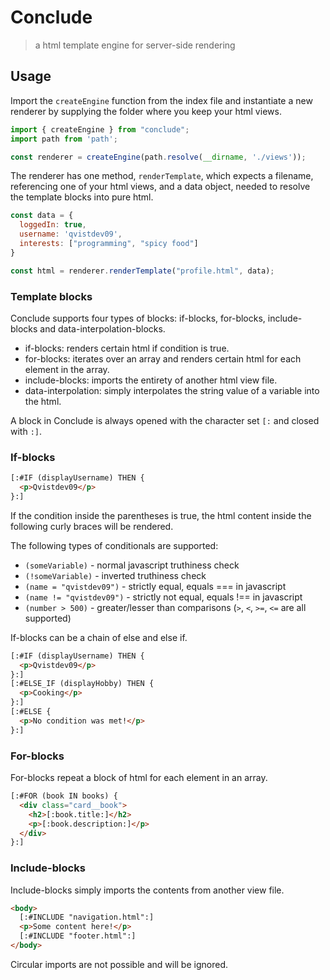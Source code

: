 # Conclude

> a html template engine for server-side rendering

## Usage

Import the `createEngine` function from the index file and instantiate a new renderer by supplying the folder where you keep your html views.

```javascript
import { createEngine } from "conclude";
import path from 'path';

const renderer = createEngine(path.resolve(__dirname, './views'));
```

The renderer has one method, `renderTemplate`, which expects a filename, referencing one of your html views, and a data object, needed to resolve the template blocks into pure html.

```javascript
const data = {
  loggedIn: true,
  username: 'qvistdev09',
  interests: ["programming", "spicy food"]
}

const html = renderer.renderTemplate("profile.html", data);
```

### Template blocks

Conclude supports four types of blocks: if-blocks, for-blocks, include-blocks and data-interpolation-blocks.

* if-blocks: renders certain html if condition is true.
* for-blocks: iterates over an array and renders certain html for each element in the array.
* include-blocks: imports the entirety of another html view file.
* data-interpolation: simply interpolates the string value of a variable into the html.

A block in Conclude is always opened with the character set `[:` and closed with `:]`.

### If-blocks

```html
[:#IF (displayUsername) THEN {
  <p>Qvistdev09</p>
}:]
```

If the condition inside the parentheses is true, the html content inside the following curly braces will be rendered.

The following types of conditionals are supported:
* `(someVariable)` - normal javascript truthiness check
* `(!someVariable)` - inverted truthiness check
* `(name = "qvistdev09")` - strictly equal, equals === in javascript
* `(name != "qvistdev09")` - strictly not equal, equals !== in javascript
* `(number > 500)` - greater/lesser than comparisons (`>`, `<`, `>=`, `<=` are all supported)

If-blocks can be a chain of else and else if.

```html
[:#IF (displayUsername) THEN {
  <p>Qvistdev09</p>
}:]
[:#ELSE_IF (displayHobby) THEN {
  <p>Cooking</p>
}:]
[:#ELSE {
  <p>No condition was met!</p>
}:]
```

### For-blocks

For-blocks repeat a block of html for each element in an array.

```html
[:#FOR (book IN books) {
  <div class="card__book">
    <h2>[:book.title:]</h2>
    <p>[:book.description:]</p>
  </div>
}:]
```

### Include-blocks

Include-blocks simply imports the contents from another view file.

```html
<body>
  [:#INCLUDE "navigation.html":]
  <p>Some content here!</p>
  [:#INCLUDE "footer.html":]
</body>
```

Circular imports are not possible and will be ignored.



